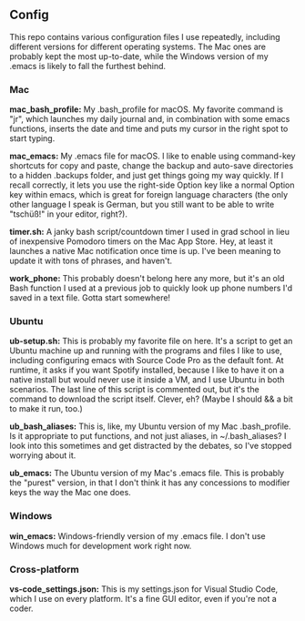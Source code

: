 ## Config

This repo contains various configuration files I use repeatedly, including different versions for different operating systems. The Mac ones are probably kept the most up-to-date, while the Windows version of my .emacs is likely to fall the furthest behind.

### Mac

**mac_bash_profile:** My .bash_profile for macOS. My favorite command is "jr", which launches my daily journal and, in combination with some emacs functions, inserts the date and time and puts my cursor in the right spot to start typing.

**mac_emacs:** My .emacs file for macOS. I like to enable using command-key shortcuts for copy and paste, change the backup and auto-save directories to a hidden .backups folder, and just get things going my way quickly. If I recall correctly, it lets you use the right-side Option key like a normal Option key within emacs, which is great for foreign language characters (the only other language I speak is German, but you still want to be able to write "tschüß!" in your editor, right?).

**timer.sh:** A janky bash script/countdown timer I used in grad school in lieu of inexpensive Pomodoro timers on the Mac App Store. Hey, at least it launches a native Mac notification once time is up. I've been meaning to update it with tons of phrases, and haven't.

**work_phone:** This probably doesn't belong here any more, but it's an old Bash function I used at a previous job to quickly look up phone numbers I'd saved in a text file. Gotta start somewhere!

### Ubuntu

**ub-setup.sh:** This is probably my favorite file on here. It's a script to get an Ubuntu machine up and running with the programs and files I like to use, including configuring emacs with Source Code Pro as the default font. At runtime, it asks if you want Spotify installed, because I like to have it on a native install but would never use it inside a VM, and I use Ubuntu in both scenarios. The last line of this script is commented out, but it's the command to download the script itself. Clever, eh? (Maybe I should && a bit to make it run, too.)

**ub_bash_aliases:** This is, like, my Ubuntu version of my Mac .bash_profile. Is it appropriate to put functions, and not just aliases, in ~/.bash_aliases? I look into this sometimes and get distracted by the debates, so I've stopped worrying about it.

**ub_emacs:** The Ubuntu version of my Mac's .emacs file. This is probably the "purest" version, in that I don't think it has any concessions to modifier keys the way the Mac one does.

### Windows

**win_emacs:** Windows-friendly version of my .emacs file. I don't use Windows much for development work right now.

### Cross-platform

**vs-code_settings.json:** This is my settings.json for Visual Studio Code, which I use on every platform. It's a fine GUI editor, even if you're not a coder.
